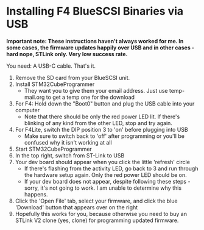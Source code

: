 # Installing F4 BlueSCSI Binaries via USB

**Important note: These instructions haven't always worked for me.  In some cases, the firmware updates happily over USB and in other cases - hard nope, STLink only.  Very low success rate.** 

You need: A USB-C cable.  That's it.

1. Remove the SD card from your BlueSCSI unit.
2. Install STM32CubeProgrammer
   - They want you to give them your email address.  Just use temp-mail.org to get a temp one for the download
3. For F4: Hold down the "Boot0" button and plug the USB cable into your computer
   - Note that there should be only the red power LED lit.  If there's blinking of any kind from the other LED, stop and try again.
4. For F4Lite, switch the DIP position 3 to 'on' before plugging into USB
   - Make sure to switch back to 'off' after programming or you'll be confused why it isn't working at all
5. Start STM32CubeProgrammer
6. In the top right, switch from ST-Link to USB
7. Your dev board should appear when you click the little 'refresh' circle
   - If there's flashing from the activity LED, go back to 3 and run through the hardware setup again.  Only the red power LED should be on.
   - If your dev board does not appear, despite following these steps - sorry, it's not going to work.  I am unable to determine why this happens.
8. Click the 'Open File' tab, select your firmware, and click the blue 'Download' button that appears over on the right
9. Hopefully this works for you, because otherwise you need to buy an STLink V2 clone (yes, clone) for programming updated firmware.